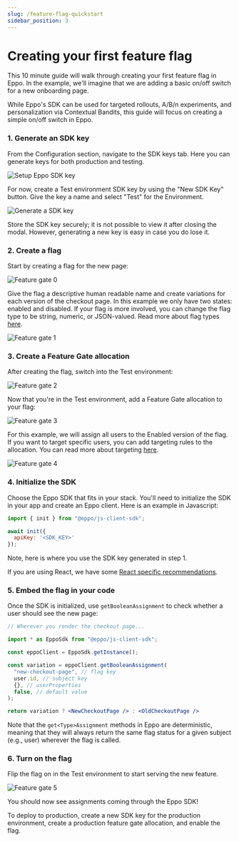 ```yaml
---
slug: /feature-flag-quickstart
sidebar_position: 3
---
```


# Creating your first feature flag

This 10 minute guide will walk through creating your first feature flag in Eppo. In the example, we'll imagine that we are adding a basic on/off switch for a new onboarding page.

While Eppo's SDK can be used for targeted rollouts, A/B/n experiments, and personalization via Contextual Bandits, this guide will focus on creating a simple on/off switch in Eppo.

### 1. Generate an SDK key

From the Configuration section, navigate to the SDK keys tab. Here you can generate keys for both production and testing.

![Setup Eppo SDK key](/img/feature-flagging/environments/sdk-keys.png)

For now, create a Test environment SDK key by using the "New SDK Key" button. Give the key a name and select "Test" for the Environment.

![Generate a SDK key](/img/feature-flagging/sdk-key-modal.png)

Store the SDK key securely; it is not possible to view it after closing the modal. However, generating a new key is easy in case you do lose it.

### 2. Create a flag

Start by creating a flag for the new page:

![Feature gate 0](/img/feature-flagging/feature-flag-qs-0.png)

Give the flag a descriptive human readable name and create variations for each version of the checkout page. In this example we only have two states: enabled and disabled. If your flag is more involved, you can change the flag type to be string, numeric, or JSON-valued. Read more about flag types [here](/feature-flagging/concepts/flag-variations).

![Feature gate 1](/img/feature-flagging/feature-flag-qs-1.png)

### 3. Create a Feature Gate allocation

After creating the flag, switch into the Test environment:

![Feature gate 2](/img/feature-flagging/feature-flag-qs-2.png)

Now that you're in the Test environment, add a Feature Gate allocation to your flag:

![Feature gate 3](/img/feature-flagging/feature-gate-setup-1.png)

For this example, we will assign all users to the Enabled version of the flag. If you want to target specific users, you can add targeting rules to the allocation. You can read more about targeting [here](/feature-flagging/concepts/targeting).

![Feature gate 4](/img/feature-flagging/feature-gate-setup-3.png)

### 4. Initialize the SDK

Choose the Eppo SDK that fits in your stack. You'll need to initialize the SDK in your app and create an Eppo client. Here is an example in Javascript:

```javascript
import { init } from "@eppo/js-client-sdk";

await init({
  apiKey: '<SDK_KEY>'
});
```
Note, here is where you use the SDK key generated in step 1.

If you are using React, we have some [React specific recommendations](/sdks/client-sdks/javascript#usage-in-react).

### 5. Embed the flag in your code

Once the SDK is initialized, use `getBooleanAssignment` to check whether a user should see the new page:

```jsx
// Wherever you render the checkout page...

import * as EppoSdk from "@eppo/js-client-sdk";

const eppoClient = EppoSdk.getInstance();

const variation = eppoClient.getBooleanAssignment(
  "new-checkout-page", // flag key
  user.id, // subject key
  {}, // userProperties
  false, // default value
);

return variation ? <NewCheckoutPage /> : <OldCheckoutPage />
```

Note that the `get<Type>Assignment` methods in Eppo are deterministic, meaning that they will always return the same flag status for a given subject (e.g., user) wherever the flag is called.

### 6. Turn on the flag

Flip the flag on in the Test environment to start serving the new feature.

![Feature gate 5](/img/feature-flagging/feature-gate-setup-2.png)

You should now see assignments coming through the Eppo SDK!

To deploy to production, create a new SDK key for the production environment, create a production feature gate allocation, and enable the flag.
